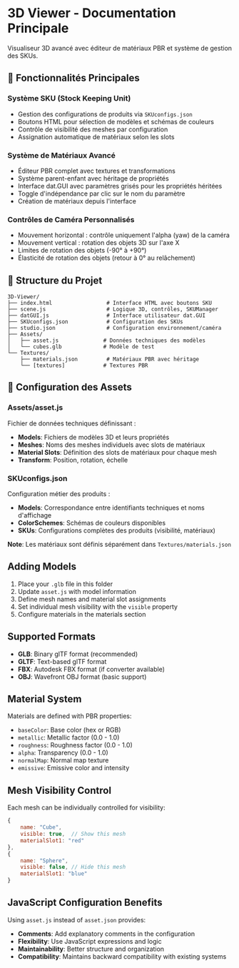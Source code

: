 # 3D Viewer - Documentation Principale

Visualiseur 3D avancé avec éditeur de matériaux PBR et système de gestion des SKUs.

## 🎯 **Fonctionnalités Principales**

### **Système SKU (Stock Keeping Unit)**
- Gestion des configurations de produits via `SKUconfigs.json`
- Boutons HTML pour sélection de modèles et schémas de couleurs
- Contrôle de visibilité des meshes par configuration
- Assignation automatique de matériaux selon les slots

### **Système de Matériaux Avancé**
- Éditeur PBR complet avec textures et transformations
- Système parent-enfant avec héritage de propriétés
- Interface dat.GUI avec paramètres grisés pour les propriétés héritées
- Toggle d'indépendance par clic sur le nom du paramètre
- Création de matériaux depuis l'interface

### **Contrôles de Caméra Personnalisés**
- Mouvement horizontal : contrôle uniquement l'alpha (yaw) de la caméra
- Mouvement vertical : rotation des objets 3D sur l'axe X
- Limites de rotation des objets (-90° à +90°)
- Élasticité de rotation des objets (retour à 0° au relâchement)

## 📁 **Structure du Projet**

```
3D-Viewer/
├── index.html                 # Interface HTML avec boutons SKU
├── scene.js                   # Logique 3D, contrôles, SKUManager
├── datGUI.js                  # Interface utilisateur dat.GUI
├── SKUconfigs.json            # Configuration des SKUs
├── studio.json                # Configuration environnement/caméra
├── Assets/
│   ├── asset.js              # Données techniques des modèles
│   └── cubes.glb             # Modèle de test
└── Textures/
    ├── materials.json         # Matériaux PBR avec héritage
    └── [textures]            # Textures PBR
```

## 🔧 **Configuration des Assets**

### **Assets/asset.js**
Fichier de données techniques définissant :
- **Models**: Fichiers de modèles 3D et leurs propriétés
- **Meshes**: Noms des meshes individuels avec slots de matériaux
- **Material Slots**: Définition des slots de matériaux pour chaque mesh
- **Transform**: Position, rotation, échelle

### **SKUconfigs.json**
Configuration métier des produits :
- **Models**: Correspondance entre identifiants techniques et noms d'affichage
- **ColorSchemes**: Schémas de couleurs disponibles
- **SKUs**: Configurations complètes des produits (visibilité, matériaux)

**Note**: Les matériaux sont définis séparément dans `Textures/materials.json`

## Adding Models

1. Place your `.glb` file in this folder
2. Update `asset.js` with model information
3. Define mesh names and material slot assignments
4. Set individual mesh visibility with the `visible` property
5. Configure materials in the materials section

## Supported Formats

- **GLB**: Binary glTF format (recommended)
- **GLTF**: Text-based glTF format
- **FBX**: Autodesk FBX format (if converter available)
- **OBJ**: Wavefront OBJ format (basic support)

## Material System

Materials are defined with PBR properties:
- `baseColor`: Base color (hex or RGB)
- `metallic`: Metallic factor (0.0 - 1.0)
- `roughness`: Roughness factor (0.0 - 1.0)
- `alpha`: Transparency (0.0 - 1.0)
- `normalMap`: Normal map texture
- `emissive`: Emissive color and intensity

## Mesh Visibility Control

Each mesh can be individually controlled for visibility:

```javascript
{
    name: "Cube",
    visible: true,  // Show this mesh
    materialSlot1: "red"
},
{
    name: "Sphere", 
    visible: false, // Hide this mesh
    materialSlot1: "blue"
}
```

## JavaScript Configuration Benefits

Using `asset.js` instead of `asset.json` provides:
- **Comments**: Add explanatory comments in the configuration
- **Flexibility**: Use JavaScript expressions and logic
- **Maintainability**: Better structure and organization
- **Compatibility**: Maintains backward compatibility with existing systems
